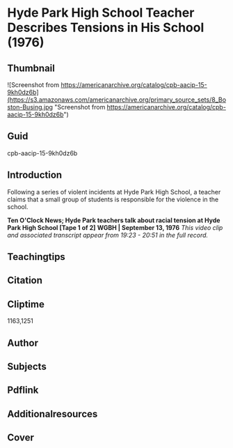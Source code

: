 # Hyde Park High School Teacher Describes Tensions in His School (1976)

## Thumbnail

![Screenshot from https://americanarchive.org/catalog/cpb-aacip-15-9kh0dz6b](https://s3.amazonaws.com/americanarchive.org/primary_source_sets/8_Boston-Busing.jpg "Screenshot from https://americanarchive.org/catalog/cpb-aacip-15-9kh0dz6b")

## Guid
cpb-aacip-15-9kh0dz6b

## Introduction

Following a series of violent incidents at Hyde Park High School, a teacher claims that a small group of students is responsible for the violence in the school.

<b>Ten O'Clock News; Hyde Park teachers talk about racial tension at Hyde Park High School [Tape 1 of 2]</b>
<b>WGBH | September 13, 1976</b>
<i>This video clip and associated transcript appear from 19:23 - 20:51 in the full record.</i>

## Teachingtips

## Citation

## Cliptime

1163,1251

## Author
## Subjects
## Pdflink
## Additionalresources
## Cover
